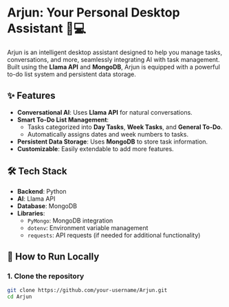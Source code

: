 # Arjun: Your Personal Desktop Assistant 🧠💻

Arjun is an intelligent desktop assistant designed to help you manage tasks, conversations, and more, seamlessly integrating AI with task management. Built using the **Llama API** and **MongoDB**, Arjun is equipped with a powerful to-do list system and persistent data storage.

## ✨ Features

- **Conversational AI**: Uses **Llama API** for natural conversations.
- **Smart To-Do List Management**:
  - Tasks categorized into **Day Tasks**, **Week Tasks**, and **General To-Do**.
  - Automatically assigns dates and week numbers to tasks.
- **Persistent Data Storage**: Uses **MongoDB** to store task information.
- **Customizable**: Easily extendable to add more features.

## 🛠 Tech Stack

- **Backend**: Python
- **AI**: Llama API
- **Database**: MongoDB
- **Libraries**:
  - `PyMongo`: MongoDB integration
  - `dotenv`: Environment variable management
  - `requests`: API requests (if needed for additional functionality)
  
## 🚀 How to Run Locally

### 1. Clone the repository
```bash
git clone https://github.com/your-username/Arjun.git
cd Arjun
```
